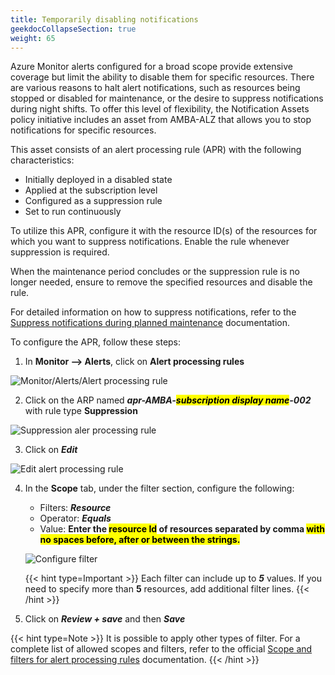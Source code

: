 ```yaml
---
title: Temporarily disabling notifications
geekdocCollapseSection: true
weight: 65
---
```


Azure Monitor alerts configured for a broad scope provide extensive coverage but limit the ability to disable them for specific resources. There are various reasons to halt alert notifications, such as resources being stopped or disabled for maintenance, or the desire to suppress notifications during night shifts. To offer this level of flexibility, the Notification Assets policy initiative includes an asset from AMBA-ALZ that allows you to stop notifications for specific resources.

This asset consists of an alert processing rule (APR) with the following characteristics:

- Initially deployed in a disabled state
- Applied at the subscription level
- Configured as a suppression rule
- Set to run continuously

To utilize this APR, configure it with the resource ID(s) of the resources for which you want to suppress notifications. Enable the rule whenever suppression is required.

When the maintenance period concludes or the suppression rule is no longer needed, ensure to remove the specified resources and disable the rule.

For detailed information on how to suppress notifications, refer to the [Suppress notifications during planned maintenance](https://learn.microsoft.com/en-us/azure/azure-monitor/alerts/alerts-processing-rules?tabs=portal#suppress-notifications-during-planned-maintenance) documentation.

To configure the APR, follow these steps:

1. In **Monitor --> Alerts**, click on **Alert processing rules**

  ![Monitor/Alerts/Alert processing rule](../../media/AlertProcessingRules.png)

2. Click on the ARP named ***apr-AMBA-<mark>subscription display name</mark>-002*** with rule type **Suppression**

  ![Suppression aler processing rule](../../media/SuppressionAlertProcessingRule.png)

3. Click on ***Edit***

  ![Edit alert processing rule](../../media/Edit-AlertProcessingRule.png)

4. In the **Scope** tab, under the filter section, configure the following:

   - Filters: ***Resource***
   - Operator: ***Equals***
   - Value: **Enter the <mark>resource Id</mark> of resources separated by comma <mark>with no spaces before, after or between the strings.</mark>**

    ![Configure filter](../../media/Filter-AlertProcessingRule.png)

    {{< hint type=Important >}}
    Each filter can include up to ***5*** values. If you need to specify more than **5** resources, add additional filter lines.
    {{< /hint >}}

5. Click on ***Review + save*** and then ***Save***

  {{< hint type=Note >}}
  It is possible to apply other types of filter. For a complete list of allowed scopes and filters, refer to the official [Scope and filters for alert processing rules](https://learn.microsoft.com/en-us/azure/azure-monitor/alerts/alerts-processing-rules?tabs=portal#scope-and-filters-for-alert-processing-rules) documentation.
  {{< /hint >}}
